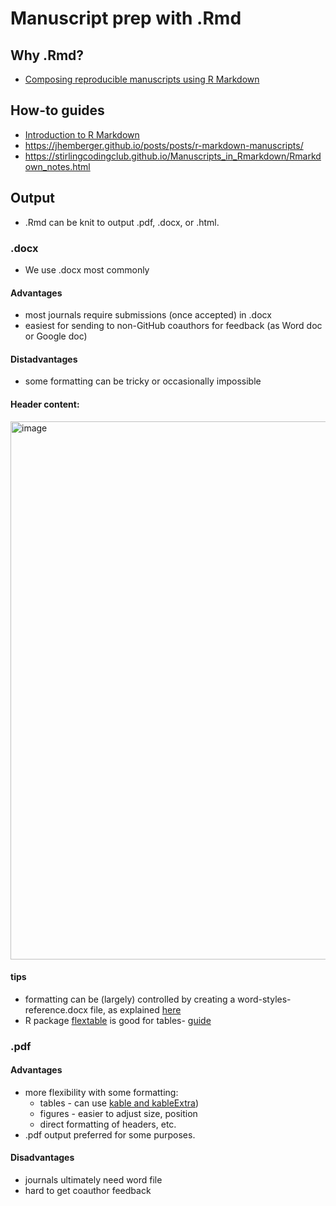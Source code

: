 # Manuscript prep with .Rmd

## Why .Rmd?
- [Composing reproducible manuscripts using R Markdown](https://elifesciences.org/labs/cad57bcf/composing-reproducible-manuscripts-using-r-markdown)

## How-to guides
- [Introduction to R Markdown](https://rmarkdown.rstudio.com/articles_intro.html)
- https://jhemberger.github.io/posts/posts/r-markdown-manuscripts/
- https://stirlingcodingclub.github.io/Manuscripts_in_Rmarkdown/Rmarkdown_notes.html

## Output
- .Rmd can be knit to output .pdf, .docx, or .html.


### .docx
- We use .docx most commonly
#### Advantages
- most journals require submissions (once accepted) in .docx
- easiest for sending to non-GitHub coauthors for feedback (as Word doc or Google doc)

#### Distadvantages
- some formatting can be tricky or occasionally impossible


#### Header content:
<img width="861" alt="image" src="https://github.com/EcoClimLab/Operations/assets/6355854/a5fe8947-4b10-4d55-b6c9-185199e2d111">

#### tips
- formatting can be (largely) controlled by creating a word-styles-reference.docx file, as explained [here](https://rmarkdown.rstudio.com/articles_docx.html)
- R package [flextable](https://cran.r-project.org/web/packages/flextable/index.html) is good for tables- [guide](https://ardata-fr.github.io/flextable-book/)


### .pdf
#### Advantages 
- more flexibility with some formatting:
  - tables - can use [kable and kableExtra](https://cran.r-project.org/web/packages/kableExtra/vignettes/awesome_table_in_html.html))
  - figures - easier to adjust size, position
  - direct formatting of headers, etc.
- .pdf output preferred for some purposes.
  
#### Disadvantages
- journals ultimately need word file
- hard to get coauthor feedback
